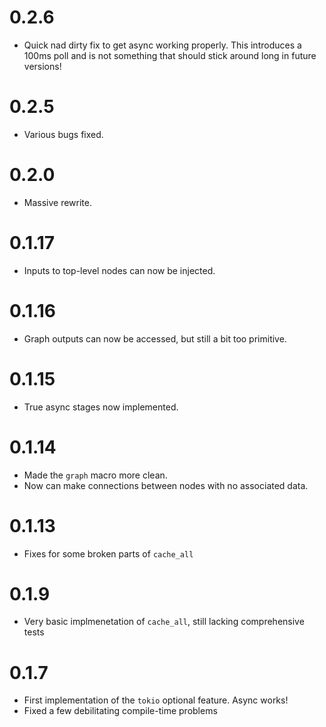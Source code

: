 # 0.2.6
- Quick nad dirty fix to get async working properly. This introduces a 100ms poll and is not something that should stick around long in future versions!

# 0.2.5
- Various bugs fixed.

# 0.2.0
- Massive rewrite.

# 0.1.17

- Inputs to top-level nodes can now be injected.

# 0.1.16

- Graph outputs can now be accessed, but still a bit too primitive.

# 0.1.15

- True async stages now implemented.

# 0.1.14

- Made the `graph` macro more clean.
- Now can make connections between nodes with no associated data.

# 0.1.13

- Fixes for some broken parts of `cache_all`

# 0.1.9

- Very basic implmenetation of `cache_all`, still lacking comprehensive tests

# 0.1.7

- First implementation of the `tokio` optional feature. Async works!
- Fixed a few debilitating compile-time problems